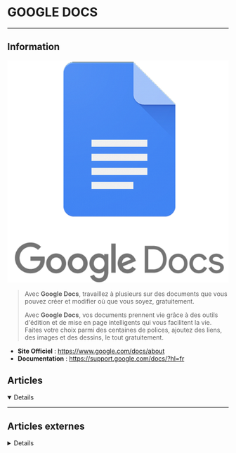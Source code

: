 # GOOGLE DOCS
---

## <i class="fa-solid fa-hashtag"></i> Information

![Logo](../../_media/apps/google_docs/google_doc_logo.png ':size=x250 :no-zoom')


> <i class="fa-solid fa-quote-left"></i> Avec **Google Docs**, travaillez à plusieurs sur des documents que vous pouvez créer et modifier où que vous soyez, gratuitement.
>
> Avec **Google Docs**, vos documents prennent vie grâce à des outils d'édition et de mise en page intelligents qui vous facilitent la vie. Faites votre choix parmi des centaines de polices, ajoutez des liens, des images et des dessins, le tout gratuitement. <i class="fa-solid fa-quote-left fa-rotate-180"></i>


- <i class="fa-solid fa-globe"></i> **Site Officiel** : https://www.google.com/docs/about
- <i class="fa-solid fa-book"></i> **Documentation** : https://support.google.com/docs/?hl=fr



## <i class="fa-regular fa-newspaper"></i> Articles

<details open>

</details>

---

## <i class="fa-solid fa-glasses"></i> Articles externes

<details>

- [10 Neat Ways to Create Beautiful Google Documents](https://www.makeuseof.com/tag/10-neat-ways-create-beautiful-google-documents/)
- [10 Things You Didn’t Know Google Docs Could Do](https://www.makeuseof.com/things-you-didnt-know-google-docs-could-do/)
- [3 Impressive Google Docs Scripts to Automate Your Documents](https://www.makeuseof.com/tag/google-docs-scripts-automate/)
- [3 Ways to Add Captions to Images in Google Docs](https://www.makeuseof.com/ways-to-add-captions-images-google-docs/)
- [Google Docs Not Loading Files? 8 Fixes to Solve the Problem](https://www.makeuseof.com/google-docs-not-loading-files-fixes-solve-problem/)
- [How Google Docs Can Help Organize Your Writing Portfolio](https://www.makeuseof.com/google-docs-organize-your-writing-portfolio/)
- [How to Add a Signature to Google Docs](https://www.makeuseof.com/how-to-add-signature-google-docs-/)
- [How to Compare Documents in Google Docs](https://www.makeuseof.com/how-to-compare-documents-google-docs/)
- [How to Create a QR code for Your Google Docs](https://www.makeuseof.com/create-qr-code-google-docs/)
- [How to Design and Format an Ebook Using Google Docs](https://www.makeuseof.com/how-to-design-format-ebook-google-docs/)
- [How to Do a Hanging Indent on Google Docs](https://www.makeuseof.com/hanging-indent-google-docs/)
- [How to Draw on Google Docs](https://www.makeuseof.com/how-to-draw-on-google-docs/)
- [How to Embed a Google Slide Into a Google Doc](https://www.makeuseof.com/tag/embed-google-slide-google-doc/)
- [How to Fix Google Docs Not Downloading Files Error](https://www.makeuseof.com/fix-google-docs-not-downloading-files/)
- [How to Fix Voice Typing Not Working in Google Docs](https://www.makeuseof.com/fix-voice-typing-not-working-google-docs/)
- [How to Grant and Restrict Permissions in Google Docs](https://www.makeuseof.com/grant-restrict-permissions-google-docs/)
- [How to Insert a Text Box in Google Docs](https://www.makeuseof.com/insert-text-box-in-google-docs/)
- [How to Use Google Docs as a Book Writing Software](https://www.makeuseof.com/how-to-use-google-docs-as-a-book-writing-software/)
- [How to Use Version History in Google Docs](https://www.makeuseof.com/how-to-use-version-history-in-google-docs/)
- [How to Write SEO Friendly Content With Google Docs](https://www.makeuseof.com/write-seo-friendly-content-with-google-docs/)
- [The 8 Best Features of Google Docs for Writers](https://www.makeuseof.com/best-features-google-docs-for-writers/)
- [What Is Google Docs? How to Use It Like a Pro](https://www.makeuseof.com/tag/google-docs-faq/)

</details>
